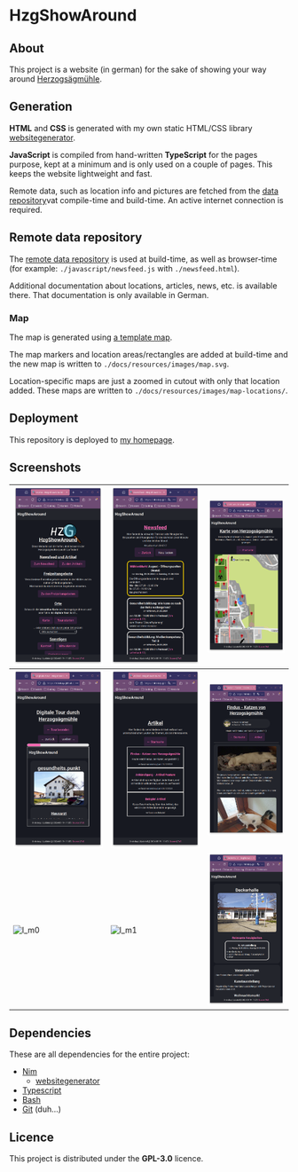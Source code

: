 # HzgShowAround

## About

This project is a website (in german) for the sake of showing your way around
[Herzogsägmühle](https://www.herzogsaegmuehle.de/).

## Generation

**HTML** and **CSS** is generated with my own static HTML/CSS library
[websitegenerator](https://github.com/nirokay/websitegenerator).

**JavaScript** is compiled from hand-written **TypeScript** for the pages
purpose, kept at a minimum and is only used on a couple of pages. This keeps
the website lightweight and fast.

Remote data, such as location info and pictures are fetched from the
[data repository](https://github.com/nirokay/HzgShowAroundData)vat compile-time
and build-time. An active internet connection is required.

## Remote data repository

The [remote data repository](https://github.com/nirokay/HzgShowAroundData) is
used at build-time, as well as browser-time (for example:
`./javascript/newsfeed.js` with `./newsfeed.html`).

Additional documentation about locations, articles, news, etc. is available
there. That documentation is only available in German.

### Map

The map is generated using
[a template map](https://github.com/nirokay/HzgShowAroundData/blob/master/resources/images/map.svg).

The map markers and location areas/rectangles are added at build-time and the
new map is written to `./docs/resources/images/map.svg`.

Location-specific maps are just a zoomed in cutout with only that location
added. These maps are written to `./docs/resources/images/map-locations/`.

## Deployment

This repository is deployed to [my homepage](https://nirokay.com/HzgShowAround/).

## Screenshots

| ![index](./.github/resources/readme/index.png)                  | ![newsfeed](./.github/resources/readme/newsfeed.png)           | ![map](./.github/resources/readme/map.png)                   |
|-----------------------------------------------------------------|----------------------------------------------------------------|--------------------------------------------------------------|
| ![tour](./.github/resources/readme/tour.png)                    | ![articles](./.github/resources/readme/articles.png)           | ![findus](./.github/resources/readme/article_findus.png)     |
| ![l_m0](./.github/resources/readme/location_mühlenmarkt_0.png)  | ![l_m1](./.github/resources/readme/location_mühlenmarkt_1.png) | ![l_dh](./.github/resources/readme/location_deckerhalle.png) |

## Dependencies

These are all dependencies for the entire project:

* [Nim](https://nim-lang.org/)
  * [websitegenerator](https://github.com/nirokay/websitegenerator/)
* [Typescript](https://www.typescriptlang.org/)
* [Bash](https://www.gnu.org/software/bash/)
* [Git](https://git-scm.com/) (duh...)

## Licence

This project is distributed under the **GPL-3.0** licence.
